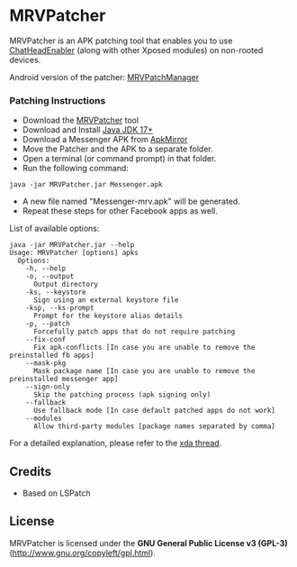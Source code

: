 # MRVPatcher

MRVPatcher is an APK patching tool that enables you to use [ChatHeadEnabler](https://github.com/NeonOrbit/ChatHeadEnabler) 
(along with other Xposed modules) on non-rooted devices.

Android version of the patcher: [MRVPatchManager](https://github.com/NeonOrbit/MRVPatchManager)

### Patching Instructions
- Download the [MRVPatcher](https://github.com/NeonOrbit/MRVPatcher/releases/latest) tool
- Download and Install [Java JDK 17+](https://adoptium.net/temurin/releases/?variant=openjdk17&jvmVariant=hotspot)
- Download a Messenger APK from [ApkMirror](https://www.apkmirror.com/apk/facebook-2/messenger)
- Move the Patcher and the APK to a separate folder.
- Open a terminal (or command prompt) in that folder.
- Run the following command:
```shell
java -jar MRVPatcher.jar Messenger.apk
```
- A new file named "Messenger-mrv.apk" will be generated.
- Repeat these steps for other Facebook apps as well.

List of available options:
```
java -jar MRVPatcher.jar --help
Usage: MRVPatcher [options] apks
  Options:
    -h, --help
    -o, --output
      Output directory
    -ks, --keystore
      Sign using an external keystore file
    -ksp, --ks-prompt
      Prompt for the keystore alias details
    -p, --patch
      Forcefully patch apps that do not require patching
    --fix-conf
      Fix apk-conflicts [In case you are unable to remove the preinstalled fb apps]
    --mask-pkg
      Mask package name [In case you are unable to remove the preinstalled messenger app]
    --sign-only
      Skip the patching process (apk signing only)
    --fallback
      Use fallback mode [In case default patched apps do not work]
    --modules
      Allow third-party modules [package names separated by comma]
```
For a detailed explanation, please refer to the [xda thread](https://forum.xda-developers.com/t/4331215).

## Credits

- Based on LSPatch

## License

MRVPatcher is licensed under the **GNU General Public License v3 (GPL-3)** (http://www.gnu.org/copyleft/gpl.html).
